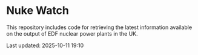 # Nuke Watch

This repository includes code for retrieving the latest information available on the output of EDF nuclear power plants in the UK.

Last updated: 2025-10-11 19:10